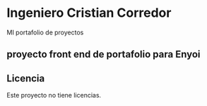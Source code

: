 # Ingeniero Cristian Corredor

MI portafolio de proyectos

## proyecto front end de portafolio para Enyoi

## Licencia

Este proyecto no tiene licencias.
